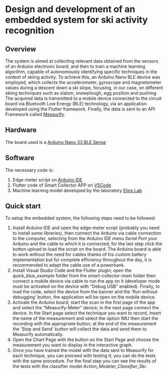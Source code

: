 # Design and development of an embedded system for ski activity recognition

## Overview
The system is aimed at collecting
relevant data obtained from the sensors of an Arduino electronic board, and then to train a
machine learning algorithm, capable of autonomously identifying specific techniques in the context of skiing activity.
To achieve this, an Arduino Nano BLE device was employed, which collects the
accelerometer, gyroscope and magnetometer values during a descent down a ski slope,
focusing, in our case, on different skiing techniques such as slalom, snowplough, egg position
and pushing. The acquired data is transmitted to a mobile device connected to the circuit board via
Bluetooth Low Energy (BLE) technology, via an application developed using the Flutter framework.
Finally, the data is sent to an API Framework called [Measurify](https://measurify.org/).



## Hardware
The board used is a [Arduino Nano 33 BLE Sense](https://docs.arduino.cc/hardware/nano-33-ble-sense)



## Software
The necessary code is:
1. Edge-meter script on [Arduino IDE](https://www.arduino.cc/en/software)
2. Flutter code of Smart Collector APP on [VSCode](https://code.visualstudio.com/)
3. Machine learning model developed by the laboratory [Elios Lab](https://elios.diten.unige.it/)

## Quick start
To setup the embedded system, the following steps need to be followed:
1. Install Arduino IDE and open the edge-meter script (probably you need to install some libraries), then connect the Arduino via cable connection to the computer, selecting from the Arduino IDE menu *Serial Port* your Arduino and the cable to which it is connected; for the last step click the botton upload to load the script on the board. The Arduino board is able to work without the need for cables thanks of his custom battery implementation but for complete efficiency throughout the day, it is recommended to adapt the cable use of a powerbank.
2. Install Visual Studio Code and the Flutter plugin; open the *quick_blue_example* folder from the *smart-collector-main* folder then connect a mobile device via cable to run the app on it (developer mode must be activated on the device with "Debug USB" enabled). Finally, to load the code, select the device from the banner and the 'Run without debugging' button, the application will be open on the mobile device.
3. Activate the Arduino board, start the scan in the first page of the app and select the "Measurify-Meter" device; in the next page connect the device. In the Start page select the technique you want to record, insert the name of the measurement and select the option IMU then start the recording with the appropriate button; at the end of the measurement the 'Stop and Send' button will collect the data and send them to Measurify automatically.
4. Open the Chart Page with the button on the Start Page and choose the measurement you want to display in the interactive graph.
5. Once you have trained the model with the data sent to Measurify for each technique, you can proceed with testing it; you can do the tests with the same procedure. For the final step you can see the results of the tests with the classifier model *Action_Modeler_Classifier_Ski*. 
      
   
 
